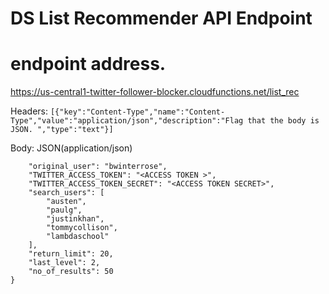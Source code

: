 # DS List Recommender API Endpoint

# endpoint address. 
https://us-central1-twitter-follower-blocker.cloudfunctions.net/list_rec

Headers: 
```[{"key":"Content-Type","name":"Content-Type","value":"application/json","description":"Flag that the body is JSON. ","type":"text"}]```

Body: JSON(application/json)
```{
    "original_user": "bwinterrose",
    "TWITTER_ACCESS_TOKEN": "<ACCESS TOKEN >",
    "TWITTER_ACCESS_TOKEN_SECRET": "<ACCESS TOKEN SECRET>",
    "search_users": [
        "austen",
        "paulg",
        "justinkhan",
        "tommycollison",
        "lambdaschool"
    ],
    "return_limit": 20,
    "last_level": 2,
    "no_of_results": 50
}
